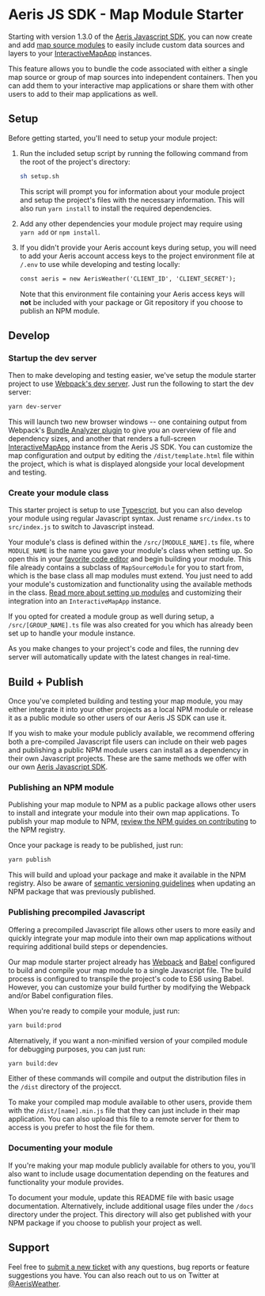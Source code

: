 Aeris JS SDK - Map Module Starter
===========================

Starting with version 1.3.0 of the [Aeris Javascript SDK](https://www.aerisweather.com/support/docs/toolkits/aeris-js-sdk/), you can now create and add [map source modules](https://www.aerisweather.com/support/docs/toolkits/aeris-js-sdk/map-modules/) to easily include custom data sources and layers to your [InteractiveMapApp](https://www.aerisweather.com/support/docs/toolkits/aeris-js-sdk/interactive-map-app/) instances. 

This feature allows you to bundle the code associated with either a single map source or group of map sources into independent containers. Then you can add them to your interactive map applications or share them with other users to add to their map applications as well.

## Setup

Before getting started, you'll need to setup your module project: 

1. Run the included setup script by running the following command from the root of the project's directory:

	```bash
	sh setup.sh
	```
	
	This script will prompt you for information about your module project and setup the project's files with the necessary information. This will also run `yarn install` to install the required dependencies.

1. Add any other dependencies your module project may require using `yarn add` or `npm install`.
1. If you didn't provide your Aeris account keys during setup, you will need to add your Aeris account access keys to the project environment file at `/.env` to use while developing and testing locally:

	```html
	const aeris = new AerisWeather('CLIENT_ID', 'CLIENT_SECRET');
	```
	
	Note that this environment file containing your Aeris access keys will **not** be included with your package or Git repository if you choose to publish an NPM module.

## Develop

### Startup the dev server

Then to make developing and testing easier, we've setup the module starter project to use [Webpack's dev server](https://webpack.js.org/configuration/dev-server/). Just run the following to start the dev server:

```bash
yarn dev-server
```
	
This will launch two new browser windows -- one containing output from Webpack's [Bundle Analyzer plugin](https://github.com/webpack-contrib/webpack-bundle-analyzer) to give you an overview of file and dependency sizes, and another that renders a full-screen [InteractiveMapApp](https://www.aerisweather.com/support/docs/toolkits/aeris-js-sdk/) instance from the Aeris JS SDK. You can customize the map configuration and output by editing the `/dist/template.html` file within the project, which is what is displayed alongside your local development and testing.

### Create your module class

This starter project is setup to use [Typescript](http://typescriptlang.org), but you can also develop your module using regular Javascript syntax. Just rename `src/index.ts` to `src/index.js` to switch to Javascript instead.

Your module's class is defined within the `/src/[MODULE_NAME].ts` file, where `MODULE_NAME` is the name you gave your module's class when setting up. So open this in your [favorite code editor](https://code.visualstudio.com) and begin building your module. This file already contains a subclass of `MapSourceModule` for you to start from, which is the base class all map modules must extend. You just need to add your module's customization and functionality using the available methods in the class. [Read more about setting up modules]() and customizing their integration into an `InteractiveMapApp` instance.

If you opted for created a module group as well during setup, a `/src/[GROUP_NAME].ts` file was also created for you which has already been set up to handle your module instance.

As you make changes to your project's code and files, the running dev server will automatically update with the latest changes in real-time.

## Build + Publish

Once you've completed building and testing your map module, you may either integrate it into your other projects as a local NPM module or release it as a public module so other users of our Aeris JS SDK can use it. 

If you wish to make your module publicly available, we recommend offering both a pre-compiled Javascript file users can include on their web pages and publishing a public NPM module users can install as a dependency in their own Javascript projects. These are the same methods we offer with our own [Aeris Javascript SDK](https://www.aerisweather.com/support/docs/toolkits/aeris-js-sdk/getting-started/#script-usage-vs-npm-module).

### Publishing an NPM module

Publishing your map module to NPM as a public package allows other users to install and integrate your module into their own map applications. To publish your map module to NPM, [review the NPM guides on contributing](https://docs.npmjs.com/packages-and-modules/contributing-packages-to-the-registry) to the NPM registry.

Once your package is ready to be published, just run:

```bash
yarn publish
```
	
This will build and upload your package and make it available in the NPM registry. Also be aware of [semantic versioning guidelines](https://docs.npmjs.com/about-semantic-versioning) when updating an NPM package that was previously published.

### Publishing precompiled Javascript

Offering a precompiled Javascript file allows other users to more easily and quickly integrate your map module into their own map applications without requiring additional build steps or dependencies.

Our map module starter project already has [Webpack](http://webpack.js.org) and [Babel](http://babeljs.io) configured to build and compile your map module to a single Javascript file. The build process is configured to transpile the project's code to ES6 using Babel. However, you can customize your build further by modifying the Webpack and/or Babel configuration files.

When you're ready to compile your module, just run:

```bash
yarn build:prod
```

Alternatively, if you want a non-minified version of your compiled module for debugging purposes, you can just run:

```bash
yarn build:dev
```
	
Either of these commands will compile and output the distribution files in the `/dist` directory of the projecct.

To make your compiled map module available to other users, provide them with the `/dist/[name].min.js` file that they can just include in their map application. You can also upload this file to a remote server for them to access is you prefer to host the file for them.

### Documenting your module

If you're making your map module publicly available for others to you, you'll also want to include usage documentation depending on the features and functionality your module provides. 

To document your module, update this README file with basic usage documentation. Alternatively, include additional usage files under the `/docs` directory under the project. This directory will also get published with your NPM package if you choose to publish your project as well.

## Support

Feel free to [submit a new ticket](http://helpdesk.aerisweather.com/) with any questions, bug reports or feature suggestions you have. You can also reach out to us on Twitter at [@AerisWeather](https://twitter.com/AerisWeather).
